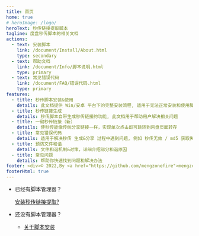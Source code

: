 ```yaml
---
title: 首页
home: true
# heroImage: /logo/
heroText: 秒传链接提取脚本
tagline: 度盘秒传脚本的相关文档
actions:
  - text: 安装脚本
    link: /document/Install/About.html
    type: secondary
  - text: 帮助文档
    link: /document/Info/脚本说明.html
    type: primary
  - text: 常见错误代码
    link: /document/FAQ/错误代码.html
    type: primary
features:
  - title: 秒传脚本安装&使用
    details: 此文档提供 Win/安卓 平台下的完整安装流程, 适用于无法正常安装和使用脚本的用户
  - title: 秒传链接生成
    details: 秒传脚本自带生成秒传链接的功能, 此文档用于帮助用户解决相关问题
  - title: 一键秒传链接（新）
    details: 使秒传能像传统分享链接一样，实现单次点击即可跳转到网盘页面转存
  - title: 常见错误代码
    details: 适用于解决秒传 生成&分享 过程中遇到问题, 例如 秒传无效 / md5 获取失败 / 文件和谐
  - title: 预防文件和谐
    details: 文件和谐机制&对策，详细介绍部分和谐原因
  - title: 常见问题
    details: 帮助你快速找到问题和解决办法
footer: <div>© 2022,By <a href="https://github.com/mengzonefire">mengzonefire</a>,Built with VuePress By <a href="https://github.com/XTsat">晓同</a></div><div><a href="https://github.com/XTsat/rapid-upload-userscript-doc">如果觉得这个指南有用的话,可以点击这个链接去 Github 点个 Star ⭐</a></div><div>本作品采用<a rel="license" href="http://creativecommons.org/licenses/by-sa/4.0/">知识共享署名-相同方式共享 4.0 国际许可协议</a>进行许可</div>
footerHtml: true
---
```


- 已经有脚本管理器？

  <!-- Greasy Fork 样式安装脚本 -->
  <div id="install-area">
    <a class="install-link" data-script-name="秒传链接提取" data-script-namespace="moe.cangku.mengzonefire" href="https://greasyfork.org/scripts/424574-%E7%A7%92%E4%BC%A0%E9%93%BE%E6%8E%A5%E6%8F%90%E5%8F%96/code/%E7%A7%92%E4%BC%A0%E9%93%BE%E6%8E%A5%E6%8F%90%E5%8F%96.user.js">安装秒传链接提取</a><a class="install-help-link" title="如何安装" rel="nofollow" href="/rapid-upload-userscript-doc/document/Install/About.html">?</a>
  </div>

- 还没有脚本管理器？
  - [关于脚本安装](document/install/About.md)
